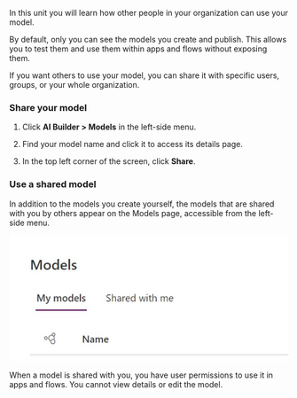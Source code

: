 In this unit you will learn how other people in your organization can
use your model.

By default, only you can see the models you create and publish. This
allows you to test them and use them within apps and flows without
exposing them.

If you want others to use your model, you can share it with specific
users, groups, or your whole organization.

### Share your model

1.  Click **AI Builder > Models** in the left-side menu.

2.  Find your model name and click it to access its details page.

3.  In the top left corner of the screen, click **Share**.

### Use a shared model

In addition to the models you create yourself, the models that are
shared with you by others appear on the Models page, accessible from the
left-side menu.

![Use a shared model](../media/image3.jpg)

When a model is shared with you, you have user permissions to use it in
apps and flows. You cannot view details or edit the model.
